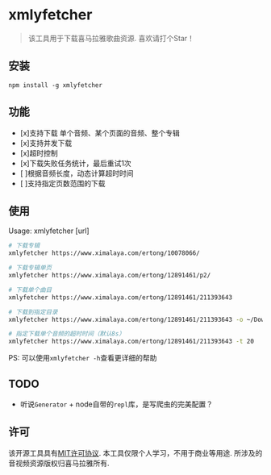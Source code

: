 # xmlyfetcher

> 该工具用于下载喜马拉雅歌曲资源. 喜欢请打个Star！

## 安装
```
npm install -g xmlyfetcher
```

## 功能
- [x]支持下载 单个音频、某个页面的音频、整个专辑
- [x]支持并发下载
- [x]超时控制
- [x]下载失败任务统计，最后重试1次
- [ ]根据音频长度，动态计算超时时间
- [ ]支持指定页数范围的下载


## 使用
Usage: xmlyfetcher [url]

```bash
# 下载专辑
xmlyfetcher https://www.ximalaya.com/ertong/10078066/

# 下载专辑单页
xmlyfetcher https://www.ximalaya.com/ertong/12891461/p2/

# 下载单个曲目
xmlyfetcher https://www.ximalaya.com/ertong/12891461/211393643

# 下载到指定目录
xmlyfetcher https://www.ximalaya.com/ertong/12891461/211393643 -o ~/Downloads

# 指定下载单个音频的超时时间（默认8s）
xmlyfetcher https://www.ximalaya.com/ertong/12891461/211393643 -t 20
```

PS: 可以使用`xmlyfetcher -h`查看更详细的帮助


## TODO
- 听说`Generator` + node自带的`repl`库，是写爬虫的完美配置？


## 许可

该开源工具具有[MIT许可协议](https://github.com/zeakhold/xmlyfetcher/blob/master/LICENSE). 本工具仅限个人学习，不用于商业等用途. 所涉及的音视频资源版权归喜马拉雅所有.
